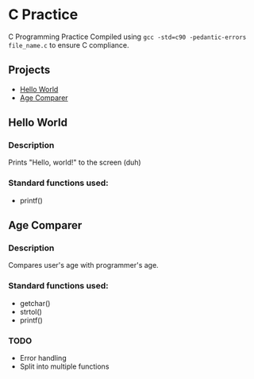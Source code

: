 # C Practice
C Programming Practice
Compiled using `gcc -std=c90 -pedantic-errors file_name.c` to ensure C compliance.

## Projects
* [Hello World](#hello-world)
* [Age Comparer](#age-comparer)

## Hello World

### Description
Prints "Hello, world!" to the screen (duh)

### Standard functions used:
* printf()

## Age Comparer

### Description
Compares user's age with programmer's age.

### Standard functions used:
* getchar()
* strtol()
* printf()

### TODO
* Error handling
* Split into multiple functions